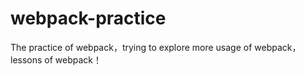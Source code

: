 # webpack-practice
The practice of webpack，trying to explore more usage of webpack，lessons of webpack！
